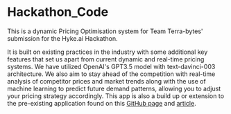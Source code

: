 # Hackathon_Code

This is a dynamic Pricing Optimisation system for Team Terra-bytes' submission for the Hyke.ai Hackathon. 



It is built on existing practices in the industry with some additional key features that set us apart from current dynamic and real-time pricing systems. We have utilized OpenAI's GPT3.5 model with text-davinci-003 architecture. We also aim to stay ahead of the competition with real-time analysis of competitor prices and market trends along with the use of machine learning to predict future demand patterns, allowing you to adjust your pricing strategy accordingly. This app is also a build up or extension to the pre-existing application found on this [GitHub page](https://github.com/amitvkulkarni/Data-Apps/tree/main/Price%20Optimization) and [article](https://www.analyticsvidhya.com/blog/2021/08/build-a-price-recommender-app-with-python/).
